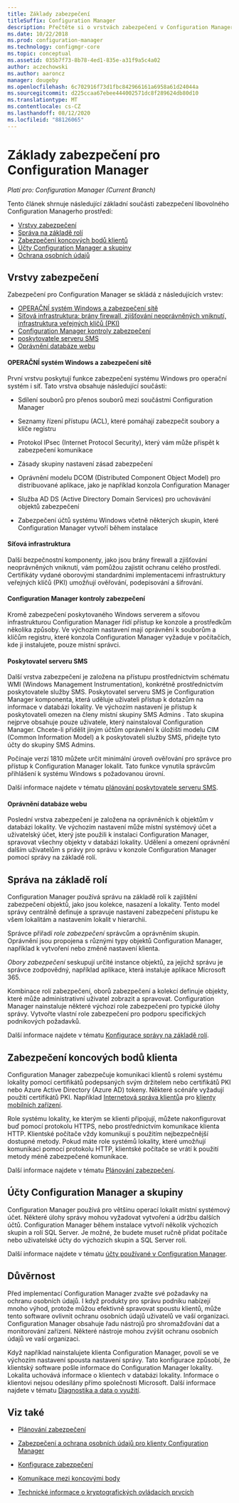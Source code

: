 ```yaml
---
title: Základy zabezpečení
titleSuffix: Configuration Manager
description: Přečtěte si o vrstvách zabezpečení v Configuration Manager.
ms.date: 10/22/2018
ms.prod: configuration-manager
ms.technology: configmgr-core
ms.topic: conceptual
ms.assetid: 035b7f73-8b78-4ed1-835e-a31f9a5c4a02
author: aczechowski
ms.author: aaroncz
manager: dougeby
ms.openlocfilehash: 6c702916f73d1fbc842966161a6958a61d24044a
ms.sourcegitcommit: d225ccaa67ebee444002571dc8f289624db80d10
ms.translationtype: MT
ms.contentlocale: cs-CZ
ms.lasthandoff: 08/12/2020
ms.locfileid: "88126065"
---
```

# <a name="fundamentals-of-security-for-configuration-manager"></a>Základy zabezpečení pro Configuration Manager

*Platí pro: Configuration Manager (Current Branch)*

Tento článek shrnuje následující základní součásti zabezpečení libovolného Configuration Managerho prostředí:
- [Vrstvy zabezpečení](#bkmk_layers)
- [Správa na základě rolí](#bkmk_rba)
- [Zabezpečení koncových bodů klientů](#bkmk_endpoints)
- [Účty Configuration Manager a skupiny](#bkmk_accounts)
- [Ochrana osobních údajů](#bkmk_privacy)

## <a name="security-layers"></a><a name="bkmk_layers"></a>Vrstvy zabezpečení

Zabezpečení pro Configuration Manager se skládá z následujících vrstev: 
- [OPERAČNÍ systém Windows a zabezpečení sítě](#bkmk_layer-windows)
- [Síťová infrastruktura: brány firewall, zjišťování neoprávněných vniknutí, infrastruktura veřejných klíčů (PKI)](#bkmk_layer-network)
- [Configuration Manager kontroly zabezpečení](#bkmk_layer-cm)
- [poskytovatele serveru SMS](#bkmk_layer-provider)
- [Oprávnění databáze webu](#bkmk_layer-db)

#### <a name="windows-os-and-network-security"></a><a name="bkmk_layer-windows"></a>OPERAČNÍ systém Windows a zabezpečení sítě
První vrstvu poskytují funkce zabezpečení systému Windows pro operační systém i síť. Tato vrstva obsahuje následující součásti:  

-   Sdílení souborů pro přenos souborů mezi součástmi Configuration Manager  

-   Seznamy řízení přístupu (ACL), které pomáhají zabezpečit soubory a klíče registru  

-   Protokol IPsec (Internet Protocol Security), který vám může přispět k zabezpečení komunikace  

-   Zásady skupiny nastavení zásad zabezpečení  

-   Oprávnění modelu DCOM (Distributed Component Object Model) pro distribuované aplikace, jako je například konzola Configuration Manager  

-   Služba AD DS (Active Directory Domain Services) pro uchovávání objektů zabezpečení  

-   Zabezpečení účtů systému Windows včetně některých skupin, které Configuration Manager vytvoří během instalace  

#### <a name="network-infrastructure"></a><a name="bkmk_layer-network"></a>Síťová infrastruktura

Další bezpečnostní komponenty, jako jsou brány firewall a zjišťování neoprávněných vniknutí, vám pomůžou zajistit ochranu celého prostředí. Certifikáty vydané oborovými standardními implementacemi infrastruktury veřejných klíčů (PKI) umožňují ověřování, podepisování a šifrování.  

#### <a name="configuration-manager-security-controls"></a><a name="bkmk_layer-cm"></a>Configuration Manager kontroly zabezpečení

Kromě zabezpečení poskytovaného Windows serverem a síťovou infrastrukturou Configuration Manager řídí přístup ke konzole a prostředkům několika způsoby. Ve výchozím nastavení mají oprávnění k souborům a klíčům registru, které konzola Configuration Manager vyžaduje v počítačích, kde ji instalujete, pouze místní správci.  

#### <a name="sms-provider"></a><a name="bkmk_layer-provider"></a>Poskytovatel serveru SMS

Další vrstva zabezpečení je založena na přístupu prostřednictvím schématu WMI (Windows Management Instrumentation), konkrétně prostřednictvím poskytovatele služby SMS. Poskytovatel serveru SMS je Configuration Manager komponenta, která uděluje uživateli přístup k dotazům na informace v databázi lokality. Ve výchozím nastavení je přístup k poskytovateli omezen na členy místní skupiny SMS Admins . Tato skupina nejprve obsahuje pouze uživatele, který nainstaloval Configuration Manager. Chcete-li přidělit jiným účtům oprávnění k úložišti modelu CIM (Common Information Model) a k poskytovateli služby SMS, přidejte tyto účty do skupiny SMS Admins.  

Počínaje verzí 1810 můžete určit minimální úroveň ověřování pro správce pro přístup k Configuration Manager lokalit. Tato funkce vynutila správcům přihlášení k systému Windows s požadovanou úrovní. <!--1357013-->  

Další informace najdete v tématu [plánování poskytovatele serveru SMS](../plan-design/hierarchy/plan-for-the-sms-provider.md).

#### <a name="site-database-permissions"></a><a name="bkmk_layer-db"></a>Oprávnění databáze webu

Poslední vrstva zabezpečení je založena na oprávněních k objektům v databázi lokality. Ve výchozím nastavení může místní systémový účet a uživatelský účet, který jste použili k instalaci Configuration Manager, spravovat všechny objekty v databázi lokality. Udělení a omezení oprávnění dalším uživatelům s právy pro správu v konzole Configuration Manager pomocí správy na základě rolí.  



## <a name="role-based-administration"></a><a name="bkmk_rba"></a>Správa na základě rolí  

 Configuration Manager používá správu na základě rolí k zajištění zabezpečení objektů, jako jsou kolekce, nasazení a lokality. Tento model správy centrálně definuje a spravuje nastavení zabezpečení přístupu ke všem lokalitám a nastavením lokalit v hierarchii. 

 Správce přiřadí *role zabezpečení* správcům a oprávněním skupin. Oprávnění jsou propojena s různými typy objektů Configuration Manager, například k vytvoření nebo změně nastavení klienta. 

 *Obory zabezpečení* seskupují určité instance objektů, za jejichž správu je správce zodpovědný, například aplikace, která instaluje aplikace Microsoft 365. 

 Kombinace rolí zabezpečení, oborů zabezpečení a kolekcí definuje objekty, které může administrativní uživatel zobrazit a spravovat. Configuration Manager nainstaluje některé výchozí role zabezpečení pro typické úlohy správy. Vytvořte vlastní role zabezpečení pro podporu specifických podnikových požadavků.  

 Další informace najdete v tématu [Konfigurace správy na základě rolí](../servers/deploy/configure/configure-role-based-administration.md).  



## <a name="securing-client-endpoints"></a><a name="bkmk_endpoints"></a>Zabezpečení koncových bodů klienta  

 Configuration Manager zabezpečuje komunikaci klientů s rolemi systému lokality pomocí certifikátů podepsaných svým držitelem nebo certifikátů PKI nebo Azure Active Directory (Azure AD) tokeny. Některé scénáře vyžadují použití certifikátů PKI. Například [Internetová správa klientů](../clients/manage/plan-internet-based-client-management.md)a pro [klienty mobilních zařízení](../../mdm/plan-design/plan-on-premises-mdm.md).  

 Role systému lokality, ke kterým se klienti připojují, můžete nakonfigurovat buď pomocí protokolu HTTPS, nebo prostřednictvím komunikace klienta HTTP. Klientské počítače vždy komunikují s použitím nejbezpečnější dostupné metody. Pokud máte role systémů lokality, které umožňují komunikaci pomocí protokolu HTTP, klientské počítače se vrátí k použití metody méně zabezpečené komunikace.  

 Další informace najdete v tématu [Plánování zabezpečení](../plan-design/security/plan-for-security.md).



## <a name="configuration-manager-accounts-and-groups"></a><a name="bkmk_accounts"></a>Účty Configuration Manager a skupiny  

 Configuration Manager používá pro většinu operací lokalit místní systémový účet. Některé úlohy správy mohou vyžadovat vytvoření a údržbu dalších účtů. Configuration Manager během instalace vytvoří několik výchozích skupin a rolí SQL Server. Je možné, že budete muset ručně přidat počítače nebo uživatelské účty do výchozích skupin a SQL Server rolí.  

 Další informace najdete v tématu [účty používané v Configuration Manager](../plan-design/hierarchy/accounts.md).  



## <a name="privacy"></a><a name="bkmk_privacy"></a>Důvěrnost  

 Před implementací Configuration Manager zvažte své požadavky na ochranu osobních údajů. I když produkty pro správu podniku nabízejí mnoho výhod, protože můžou efektivně spravovat spoustu klientů, může tento software ovlivnit ochranu osobních údajů uživatelů ve vaší organizaci. Configuration Manager obsahuje řadu nástrojů pro shromažďování dat a monitorování zařízení. Některé nástroje mohou zvýšit ochranu osobních údajů ve vaší organizaci.  

 Když například nainstalujete klienta Configuration Manager, povolí se ve výchozím nastavení spousta nastavení správy. Tato konfigurace způsobí, že klientský software pošle informace do Configuration Manager lokality. Lokalita uchovává informace o klientech v databázi lokality. Informace o klientovi nejsou odesílány přímo společnosti Microsoft. Další informace najdete v tématu [Diagnostika a data o využití](../plan-design/diagnostics/diagnostics-and-usage-data.md).



## <a name="see-also"></a>Viz také

- [Plánování zabezpečení](../plan-design/security/plan-for-security.md)  

- [Zabezpečení a ochrana osobních údajů pro klienty Configuration Manager](../clients/deploy/plan/security-and-privacy-for-clients.md)  

- [Konfigurace zabezpečení](../plan-design/security/configure-security.md)   

- [Komunikace mezi koncovými body](../plan-design/hierarchy/communications-between-endpoints.md)  

- [Technické informace o kryptografických ovládacích prvcích](../plan-design/security/cryptographic-controls-technical-reference.md)  
